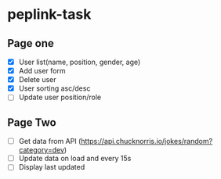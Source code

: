 # peplink-task

## Page one

- [x] User list(name, position, gender, age)
- [x] Add user form
- [x] Delete user
- [x] User sorting asc/desc
- [ ] Update user position/role

## Page Two

- [ ] Get data from API (https://api.chucknorris.io/jokes/random?category=dev)
- [ ] Update data on load and every 15s
- [ ] Display last updated
